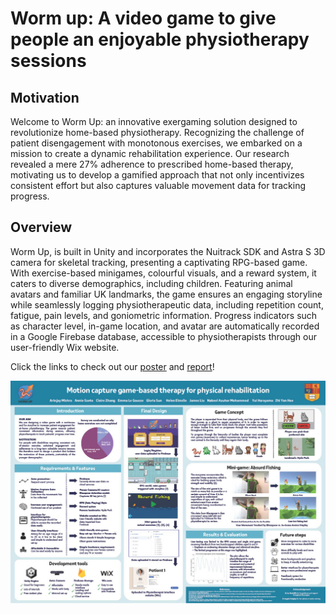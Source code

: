 # Worm up: A video game to give people an enjoyable physiotherapy sessions

## Motivation
Welcome to Worm Up: an innovative exergaming solution designed to revolutionize home-based physiotherapy. Recognizing the challenge of patient disengagement with monotonous exercises, we embarked on a mission to create a dynamic rehabilitation experience. Our research revealed a mere 27% adherence to prescribed home-based therapy, motivating us to develop a gamified approach that not only incentivizes consistent effort but also captures valuable movement data for tracking progress.

## Overview
Worm Up, is built in Unity and incorporates the Nuitrack SDK and Astra S 3D camera for skeletal tracking, presenting a captivating RPG-based game. With exercise-based minigames, colourful visuals, and a reward system, it caters to diverse demographics, including children. Featuring animal avatars and familiar UK landmarks, the game ensures an engaging storyline while seamlessly logging physiotherapeutic data, including repetition count, fatigue, pain levels, and goniometric information. Progress indicators such as character level, in-game location, and avatar are automatically recorded in a Google Firebase database, accessible to physiotherapists through our user-friendly Wix website.

Click the links to check out our [poster](assets/BME%20Group%206%20-%20Poster.pdf) and [report](assets/BME%20Group%206%20-Final%20Report%20(submitted%20via%20email%20after).pdf)!

<img src="assets/PosterJPEG.jpg"></image>